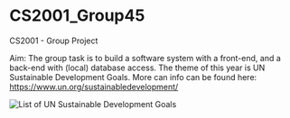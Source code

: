 # CS2001_Group45
CS2001 - Group Project

Aim: The group task is to build a software system with a front-end, and a back-end with (local) database access.
The theme of this year is UN Sustainable Development Goals.
More can info can be found here: https://www.un.org/sustainabledevelopment/

![List of UN Sustainable Development Goals](https://i1.wp.com/www.un.org/sustainabledevelopment/wp-content/uploads/2015/12/english_SDG_17goals_poster_all_languages_with_UN_emblem_1.png?fit=728%2C451&ssl=1)
